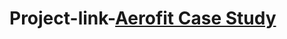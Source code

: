 # Project-link-[Aerofit Case Study](https://drive.google.com/file/d/1zMpQBLc52jimMlujBvNvHuQX-7J-CSlf/view?usp=sharing)
